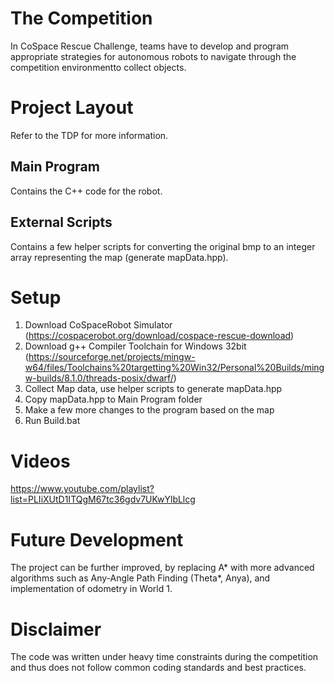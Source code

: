 # The Competition
In CoSpace Rescue Challenge, teams have to develop and program appropriate strategies for autonomous robots to navigate through the competition environmentto collect objects.

# Project Layout
Refer to the TDP for more information.
## Main Program
Contains the C++ code for the robot.

## External Scripts
Contains a few helper scripts for converting the original bmp to an integer array representing the map (generate mapData.hpp).

# Setup
1. Download CoSpaceRobot Simulator (https://cospacerobot.org/download/cospace-rescue-download)
2. Download g++ Compiler Toolchain for Windows 32bit (https://sourceforge.net/projects/mingw-w64/files/Toolchains%20targetting%20Win32/Personal%20Builds/mingw-builds/8.1.0/threads-posix/dwarf/)
3. Collect Map data, use helper scripts to generate mapData.hpp
4. Copy mapData.hpp to Main Program folder 
5. Make a few more changes to the program based on the map
6. Run Build.bat

# Videos
https://www.youtube.com/playlist?list=PLIiXUtD1ITQgM67tc36gdv7UKwYlbLlcg

# Future Development
The project can be further improved, by replacing A* with more advanced algorithms such as Any-Angle Path Finding (Theta*, Anya), and implementation of odometry in World 1.

# Disclaimer
The code was written under heavy time constraints during the competition and thus does not follow common coding standards and best practices.
